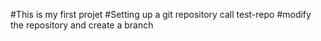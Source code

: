 #This is my first projet
#Setting up a git repository call test-repo
#modify the repository and create a branch